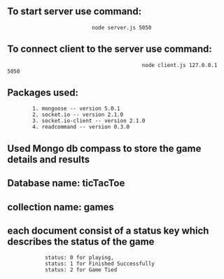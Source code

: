 ## To start server use command:
                               node server.js 5050

## To connect client to the server use command:
                                               node client.js 127.0.0.1 5050

## Packages used:
            1. mongoose -- version 5.0.1
            2. socket.io -- version 2.1.0
            3. socket.io-client -- version 2.1.0
            4. readcommand -- version 0.3.0
            

## Used Mongo db compass to store the game details and results
## Database name: ticTacToe
## collection name: games
## each document consist of a status key which describes the status of the game
                status: 0 for playing,
                status: 1 for Finished Successfully
                status: 2 for Game Tied
